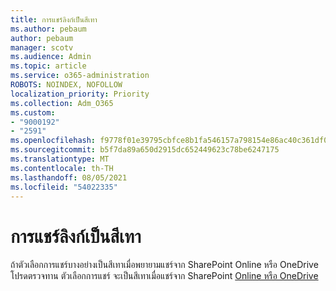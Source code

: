 ```yaml
---
title: การแชร์ลิงก์เป็นสีเทา
ms.author: pebaum
author: pebaum
manager: scotv
ms.audience: Admin
ms.topic: article
ms.service: o365-administration
ROBOTS: NOINDEX, NOFOLLOW
localization_priority: Priority
ms.collection: Adm_O365
ms.custom:
- "9000192"
- "2591"
ms.openlocfilehash: f9778f01e39795cbfce8b1fa546157a798154e86ac40c361df041edbd2797c2d
ms.sourcegitcommit: b5f7da89a650d2915dc652449623c78be6247175
ms.translationtype: MT
ms.contentlocale: th-TH
ms.lasthandoff: 08/05/2021
ms.locfileid: "54022335"
---
```

# <a name="sharing-links-are-grayed-out"></a>การแชร์ลิงก์เป็นสีเทา

ถ้าตัวเลือกการแชร์บางอย่างเป็นสีเทาเมื่อพยายามแชร์จาก SharePoint Online หรือ OneDrive โปรดตรวจทาน ตัวเลือกการแชร์ จะเป็นสีเทาเมื่อแชร์จาก SharePoint [Online หรือ OneDrive](https://docs.microsoft.com/sharepoint/support/administration/sharing-options-grayed-out-when-sharing-from-sharepoint-online-or-onedrive)
